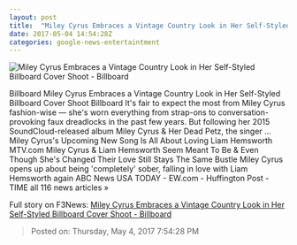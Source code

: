 ```yaml
---
layout: post
title:  "Miley Cyrus Embraces a Vintage Country Look in Her Self-Styled Billboard Cover Shoot - Billboard"
date: 2017-05-04 14:54:28Z
categories: google-news-entertaintment
---
```


![Miley Cyrus Embraces a Vintage Country Look in Her Self-Styled Billboard Cover Shoot - Billboard](http://www.billboard.com/files/media/Miley-Cyrus-bb11-a-fea-jux82x-wq2-2017-a-billboard-1548.jpg)

Billboard Miley Cyrus Embraces a Vintage Country Look in Her Self-Styled Billboard Cover Shoot Billboard It's fair to expect the most from Miley Cyrus fashion-wise — she's worn everything from strap-ons to conversation-provoking faux dreadlocks in the past few years. But following her 2015 SoundCloud-released album Miley Cyrus & Her Dead Petz, the singer ... Miley Cyrus's Upcoming New Song Is All About Loving Liam Hemsworth MTV.com Miley Cyrus & Liam Hemsworth Seem Meant To Be & Even Though She's Changed Their Love Still Stays The Same Bustle Miley Cyrus opens up about being 'completely' sober, falling in love with Liam Hemsworth again ABC News USA TODAY - EW.com - Huffington Post - TIME all 116 news articles »


Full story on F3News: [Miley Cyrus Embraces a Vintage Country Look in Her Self-Styled Billboard Cover Shoot - Billboard](http://www.f3nws.com/n/RVUDYD)

> Posted on: Thursday, May 4, 2017 7:54:28 PM
